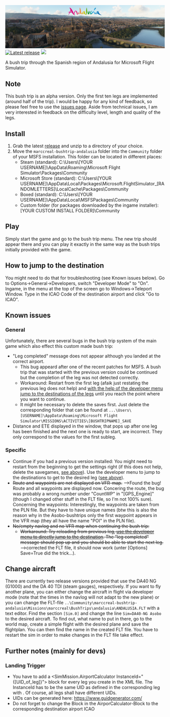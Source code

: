 [![Andalusia Bush Trip](/misc/logo_cordoba_ingame.png)](https://github.com/marccreal/AndalusiaBushTrip)
[![Latest release](https://img.shields.io/github/v/tag/marccreal/AndalusiaBushTrip?label=release&style=for-the-badge)](https://github.com/marccreal/AndalusiaBushTrip/releases/latest) [![](https://img.shields.io/github/downloads/marccreal/AndalusiaBushTrip/total?style=for-the-badge)](https://github.com/marccreal/AndalusiaBushTrip/releases/latest)

A bush trip through the Spanish region of Andalusia for Microsoft Flight Simulator.

## Note
This bush trip is an alpha version. Only the first ten legs are implemented (around half of the trip). I would be happy for any kind of feedback, so please feel free to use the [issues page](https://github.com/marccreal/AndalusiaBushTrip/issues). Aside from technical issues, I am very interested in feedback on the difficulty level, length and quality of the legs.

## Install
1. Grab the latest [release](https://github.com/marccreal/AndalusiaBushTrip/releases/latest) and unzip to a directory of your choice.
2. Move the `marccreal-bushtrip-andalusia` folder into the `Community` folder of your MSFS installation. This folder can be located in different places:
   * Steam (standard): C:\Users\\[YOUR USERNAME]\AppData\Roaming\Microsoft Flight Simulator\Packages\Community
   * Microsoft Store (standard): C:\Users\\[YOUR USERNAME]\AppData\Local\Packages\Microsoft.FlightSimulator_[RANDOMLETTERS]\LocalCache\Packages\Community
   * Boxed (standard): C:\Users\\[YOUR USERNAME]\AppData\Local\MSFSPackages\Community
   * Custom folder (for packages downloaded by the ingame installer): [YOUR CUSTOM INSTALL FOLDER]\Community

## Play
Simply start the game and go to the bush trip menu. The new trip should appear there and you can play it exactly in the same way as the bush trips initially provided with the game.

## How to jump to the destination
You might need to do that for troubleshooting (see Known issues below). Go to Options->General->Developers, switch "Developer Mode" to "On". Ingame, in the menu at the top of the screen go to Windows->Teleport Window. Type in the ICAO Code of the destination airport and click "Go to ICAO".

## Known issues
### General
Unfortunately, there are several bugs in the bush trip system of the main game which also effect this custom made bush trip:
- "Leg completed" message does not appear although you landed at the correct airport.
  - This bug appeard after one of the recent patches for MSFS. A bush trip that was started with the previous version could be continued but the completion of the leg was not detected correctly.
  - Workaround: Restart from the first leg (afaik just restating the previous leg does not help) and [with the help of the developer menu jump to the destinations of the legs](#how-to-jump-to-the-destination) until you reach the point where you want to continue.
  - It might be necessary to delete the saves first. Just delete the corresponding folder that can be found at `...\Users\[USERNAME]\AppData\Roaming\Microsoft Flight Simulator\MISSIONS\ACTIVITIES\[BUSHTRIPNAME]_SAVE`
- Distance and ETE displayed in the window, that pops up after one leg has been finished and the next one is ready to start, are incorrect. They only correspond to the values for the first subleg.

### Specific
- Continue if you had a previous version installed:
  You might need to restart from the beginning to get the settings right (if this does not help, delete the savegames, [see above](#known-issues)). Use the developer menu to jump to the destinations to get to the desired leg ([see above](#how-to-jump-to-the-destination)).
- ~~Route and waypoints are not displayed on VFR-map.~~ -->Found the bug! Route and all waypoints are displayed now. Concering the route, the bug was probably a wrong number under "CountWP" in "[GPS_Engine]" (though I changed other stuff in the FLT file, so I'm not 100% sure). Concerning the waypoints: Interestingly, the waypoints are taken from the PLN file. But they have to have unique names (btw this is also the reason why in the Asobo-bushtrips only the first waypoint appears in the VFR map (they all have the name "POI" in the PLN file).
- ~~No/empty navlog and no VFR map when continuing the bush trip:~~
  - ~~Workaround: Try reloading from previous leg, [use the developer menu to directly jump to the destination](#how-to-jump-to-the-destination). The "leg completed" message should pop up and you should be able to start the next leg.~~
    -->corrected the FLT file, it should now work (unter \[Options\] Save=True did the trick...).
    
## Change aircraft
There are currently two release versions provided that use the DA40 NG (G1000) and the DA 40 TDI (steam gauges), respectively. If you want to fly another plane, you can either change the aircraft in flight via developer mode (note that the times in the navlog will not adapt to the new plane) or you can change the FLT-file `..\Community\marccreal-bushtrip-andalusia\Missions\marccreal\BushTrips\andalusia\ANDALUSIA.FLT` with a text editor. Find the section `[Sim.0]` and change the line `Sim=DA40-NG Asobo` to the desired aircraft. To find out, what name to put in there, go to the world map, create a simple flight with the desired plane and save the flightplan. You can then find the name in the created FLT file. You have to restart the sim in order to make changes in the FLT file take effect.

## Further notes (mainly for devs)
### Landing Trigger
- You have to add a <SimMission.AirportCalculator InstanceId="{[UID_of_leg]}"> block for every leg you create in the XML file. The InstanceId has to be the same UID as defined in the corresponding leg with <AirportLandingTriggerEnd UniqueRefId="{UID_of_leg}" />. Of course, all legs shall have different UIDs.
- UIDs can be generated here: https://www.guidgenerator.com/
- Do not forget to change the <AirportIdent> Block in the AirporCalculator-Block to the corresponding destination airport ICAO
